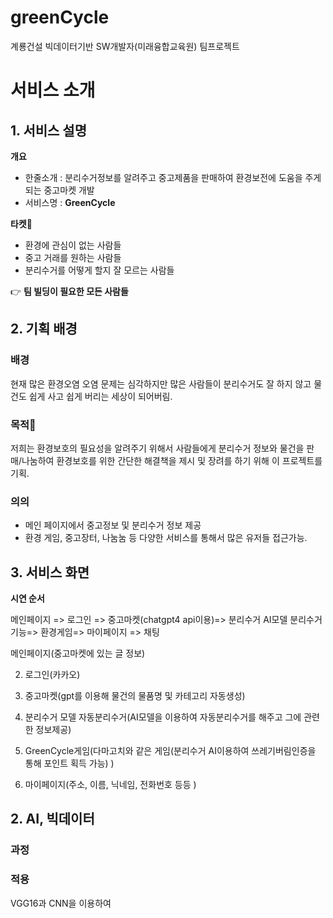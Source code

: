 # greenCycle
계룡건설 빅데이터기반 SW개발자(미래융합교육원) 팀프로젝트

# 서비스 소개

## 1. 서비스 설명

**개요**

- 한줄소개 : 분리수거정보를 알려주고 중고제품을 판매하여 환경보전에 도움을 주게되는 중고마켓 개발
- 서비스명 : **GreenCycle**

**타켓**🎯

- 환경에 관심이 없는 사람들
- 중고 거래를 원하는 사람들
- 분리수거를 어떻게 할지 잘 모르는 사람들

👉 **팀 빌딩이 필요한 모든 사람들**

## 2. 기획 배경

### 배경

현재 많은 환경오염 오염 문제는 심각하지만 많은 사람들이 분리수거도 잘 하지 않고 물건도 쉽게 사고 쉽게 버리는 세상이 되어버림.

### 목적🥅

저희는 환경보호의 필요성을 알려주기 위해서 사람들에게 분리수거 정보와 물건을 판매/나눔하여 환경보호를 위한 간단한 해결책을 제시 및 장려를 하기 위해 이 프로젝트를 기획.

### 의의

- 메인 페이지에서 중고정보 및 분리수거 정보 제공
- 환경 게임, 중고장터, 나눔눔 등 다양한 서비스를 통해서 많은 유저들 접근가능.

## 3. 서비스 화면

**시연 순서**

메인페이지 => 로그인 => 중고마켓(chatgpt4 api이용)=> 분리수거 AI모델 분리수거 기능=> 환경게임=> 마이페이지 => 채팅 

메인페이지(중고마켓에 있는 글 정보)



2. 로그인(카카오)
   

3. 중고마켓(gpt를 이용해 물건의 물품명 및 카테고리 자동생성)



4. 분리수거 모델 자동분리수거(AI모델을 이용하여 자동분리수거를 해주고 그에 관련한 정보제공)



5. GreenCycle게임(다마고치와 같은 게임(분리수거 AI이용하여 쓰레기버림인증을 통해 포인트 획득 가능) )



6. 마이페이지(주소, 이름, 닉네임, 전화번호 등등 )







## 2. AI, 빅데이터

### 과정



### 적용

VGG16과 CNN을 이용하여   
